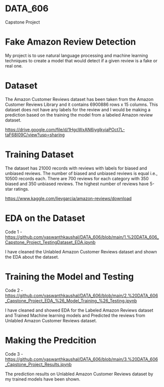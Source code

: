 # DATA_606
Capstone Project

# Fake Amazon Review Detection
My project is to use natural language processing and machine learning techniques to create a model that would detect if a given review is a fake or real one.

# Dataset
The Amazon Customer Reviews dataset has been taken from the Amazon Customer Reviews Library and it contains 6900886 rows x 15 columns. This dataset does not have any labels for the review and I would be making a prediction based on the training the model from a labeled Amazon review dataset.

https://drive.google.com/file/d/1HgcWxAN6iyglkyiaPOct7L-taF68I09C/view?usp=sharing

# Training Dataset
The dataset has 21000 records with reviews with labels for biased and unbiased reviews. The number of biased and unbiased reviews is equal i.e., 10500 records each. There are 700 reviews for each category with 350 biased and 350 unbiased reviews. The highest number of reviews have 5-star ratings.

https://www.kaggle.com/lievgarcia/amazon-reviews/download

# EDA on the Dataset

Code 1 - https://github.com/yaswanthkaushal/DATA_606/blob/main/1.%20DATA_606_Capstone_Project_TestingDataset_EDA.ipynb

I have cleaned the Unlabled Amazon Customer Reviews dataset and shown the EDA about the dataset.

# Training the Model and Testing

Code 2 - https://github.com/yaswanthkaushal/DATA_606/blob/main/2.%20DATA_606_Capstone_Project_EDA_%26_Model_Training_%26_Testing.ipynb

I have cleaned and showed EDA for the Labeled Amazon Reviews dataset and Trained Machine learning models and Predicted the reviews from Unlabled Amazon Customer Reviews dataset.

# Making the Predcition

Code 3 - https://github.com/yaswanthkaushal/DATA_606/blob/main/3.%20DATA_606_Capstone_Project_Results.ipynb

The prediction results on Unlabled Amazon Customer Reviews dataset by my trained models have been shown.
